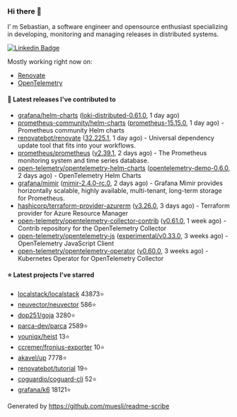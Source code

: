 ### Hi there 👋

I’ m Sebastian, a software engineer and opensource enthusiast specializing in developing, monitoring and managing releases in distributed systems.

[![Linkedin Badge](https://img.shields.io/badge/-LinkedIn-blue?style=flat&logo=Linkedin&logoColor=white&link=https://www.linkedin.com/in/sebastian-poxhofer/)](https://www.linkedin.com/in/sebastian-poxhofer/)

Mostly working right now on:
- [Renovate](https://github.com/renovatebot/renovate)
- [OpenTelemetry](https://github.com/open-telemetry)



#### 🚀 Latest releases I've contributed to

- [grafana/helm-charts](https://github.com/grafana/helm-charts) ([loki-distributed-0.61.0](https://github.com/grafana/helm-charts/releases/tag/loki-distributed-0.61.0), 1 day ago)
- [prometheus-community/helm-charts](https://github.com/prometheus-community/helm-charts) ([prometheus-15.15.0](https://github.com/prometheus-community/helm-charts/releases/tag/prometheus-15.15.0), 1 day ago) - Prometheus community Helm charts
- [renovatebot/renovate](https://github.com/renovatebot/renovate) ([32.225.1](https://github.com/renovatebot/renovate/releases/tag/32.225.1), 1 day ago) - Universal dependency update tool that fits into your workflows.
- [prometheus/prometheus](https://github.com/prometheus/prometheus) ([v2.39.1](https://github.com/prometheus/prometheus/releases/tag/v2.39.1), 2 days ago) - The Prometheus monitoring system and time series database.
- [open-telemetry/opentelemetry-helm-charts](https://github.com/open-telemetry/opentelemetry-helm-charts) ([opentelemetry-demo-0.6.0](https://github.com/open-telemetry/opentelemetry-helm-charts/releases/tag/opentelemetry-demo-0.6.0), 2 days ago) - OpenTelemetry Helm Charts
- [grafana/mimir](https://github.com/grafana/mimir) ([mimir-2.4.0-rc.0](https://github.com/grafana/mimir/releases/tag/mimir-2.4.0-rc.0), 2 days ago) - Grafana Mimir provides horizontally scalable, highly available, multi-tenant, long-term storage for Prometheus.
- [hashicorp/terraform-provider-azurerm](https://github.com/hashicorp/terraform-provider-azurerm) ([v3.26.0](https://github.com/hashicorp/terraform-provider-azurerm/releases/tag/v3.26.0), 3 days ago) - Terraform provider for Azure Resource Manager
- [open-telemetry/opentelemetry-collector-contrib](https://github.com/open-telemetry/opentelemetry-collector-contrib) ([v0.61.0](https://github.com/open-telemetry/opentelemetry-collector-contrib/releases/tag/v0.61.0), 1 week ago) - Contrib repository for the OpenTelemetry Collector
- [open-telemetry/opentelemetry-js](https://github.com/open-telemetry/opentelemetry-js) ([experimental/v0.33.0](https://github.com/open-telemetry/opentelemetry-js/releases/tag/experimental%2Fv0.33.0), 3 weeks ago) - OpenTelemetry JavaScript Client
- [open-telemetry/opentelemetry-operator](https://github.com/open-telemetry/opentelemetry-operator) ([v0.60.0](https://github.com/open-telemetry/opentelemetry-operator/releases/tag/v0.60.0), 3 weeks ago) - Kubernetes Operator for OpenTelemetry Collector

#### ⭐ Latest projects I've starred

- [localstack/localstack](https://github.com/localstack/localstack) 43873⭐
- [neuvector/neuvector](https://github.com/neuvector/neuvector) 586⭐
- [dop251/goja](https://github.com/dop251/goja) 3280⭐
- [parca-dev/parca](https://github.com/parca-dev/parca) 2589⭐
- [youniqx/heist](https://github.com/youniqx/heist) 13⭐
- [ccremer/fronius-exporter](https://github.com/ccremer/fronius-exporter) 10⭐
- [akavel/up](https://github.com/akavel/up) 7778⭐
- [renovatebot/tutorial](https://github.com/renovatebot/tutorial) 19⭐
- [coguardio/coguard-cli](https://github.com/coguardio/coguard-cli) 52⭐
- [grafana/k6](https://github.com/grafana/k6) 18121⭐



Generated by https://github.com/muesli/readme-scribe
